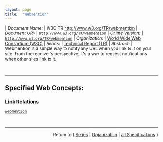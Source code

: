 ```yaml
---
layout: page
title:  "Webmention"
---
```


| *Document Name:* | W3C TR http://www.w3.org/TR/webmention
| *Document URI:* | `http://www.w3.org/TR/webmention`
| *Online Version:* | [`http://www.w3.org/TR/webmention`](http://www.w3.org/TR/webmention)
| *Organization:* | [World Wide Web Consortium (W3C)](..  "List of specification series by this organization")
| *Series:* | [Technical Report (TR)](.  "List of specifications in this series")
| *Abstract:* | Webmention is a simple way to notify any URL when you link to it on your site. From the receiver's perspective, it's a way to request notifications when other sites link to it.

<br/>
<hr/>

## Specified Web Concepts:

### Link Relations

[`webmention`](/concepts/link-relation/webmention "Identifies a target URI that supports the Webmention protocol. This allows clients that mention a resource in some form of publishing process to contact that endpoint and inform it that this resource has been mentioned.")



<br/>
<hr/>

<p style="text-align: right">Return to ( <a href="./">Series</a> | <a href="../">Organization</a> | <a href="../../">all Specifications</a> )</p>